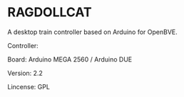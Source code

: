 # RAGDOLLCAT
A desktop train controller based on Arduino for OpenBVE.

Controller:

Board: Arduino MEGA 2560 / Arduino DUE

Version: 2.2

Lincense: GPL
